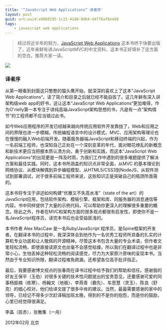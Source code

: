 ```yaml
---
title: '“JavaScript Web Applications” 译者序'
layout: post
guid: urn:uuid:e9869195-1c21-41d8-8db4-d4f76af8ee90
tags:
    - javascript web applications
---
```

> 经过将近半年的努力，[JavaScript Web Applications](http://jayli.github.com/jswebapps) 这本书终于快要出版了，近年来鲜有讲JavaScriptMVC的中文资料，这本书正好填补了这方面的空白，推荐大家一读。

![](http://img03.taobaocdn.com/tps/i3/T1rNWhXfdsXXXXXXXX-270-355.png)

### 译者序

从第一眼看到封面这只憨憨的猫头鹰开始，就深深的喜欢上了这本“JavaScript Web Applications“，读了简介和目录之后就已经不能自拔了。这几年鲜有深入讲架构级web app的好书，这让这本“JavaScript Web Applications“更加难得，作为O'rielly第一本专注于讲纯高端JavaScript架构思想的书，凡是有一点“架构情节“的工程师都不应当错过此书。

如今Web应用程序的开发已经越来越向传统应用软件开发靠拢了，Web和应用之间的界限也进一步模糊。传统编程语言中的设计模式、MVC、应用架构等理论也在慢慢的融入Web前端开发。随着服务器端JavaScript和移动终端的兴起，作为一名前端工程师，也深知自己正处在一个深刻变革的年代，面对眼花缭乱的新概念和新技术更应当把握本质认清方向，勇于创新和实践，而这本“JavaScript Web Applications”的出现更是一阵及时雨，为我们工作中遇到的很多难题提供了解决方案和最佳实践。同时，这本书所涵盖的知识点非常全面，从MVC 的基本理论到网络协议、从模块解偶到异步编程模型、从HTML5/CSS3到NodeJS、从软件测试到部署调试，对于很多前端工程师来说，这些知识正是突破自己的瓶颈所亟需的。

这本书将专注于讲述如何构建“优雅又不失高水准”（state of the art）的JavaScript应用，包括软件架构、模板引擎、框架和库、同服务器的消息通信等内容。书中同样提供了大量的示例代码，可以帮助你更深入的理解很多重要的概念。除此之外，作者在MVC和架构方面的很多观点都很有启发性，即使你不是一名JavaScript程序员，读完本书后也会受益匪浅的。

本书作者 Alex MacCaw 是一名Ruby/JavaScript 程序员，是Spine框架的开发者。在翻译本书的过程中，我深深体会到他作为一名优秀工程师所具备的扎实的计算机专业功底和让人敬佩的开源精神。尽管这本书包含大量的专业术语，但作者文笔轻松流畅，即使直接读原文也丝毫不会感觉枯燥，所以我们在翻译过程中也是非常小心，生怕丢掉这种轻松流畅的阅读感觉，尽力为大家原汁原味的呈现本书。当然由于专业知识所限，翻译过程难免疏漏，还希望各位高手批评指正。

最后，我要感谢博文视点的张春雨在译书过程中给予我们的帮助和信任。感谢我的好友王保平（玉伯）对很多关键的技术性问题提出的宝贵意见，还要感谢可爱的同事杨振楠（栋寒）、杨翰文（地极）、李燕青（霸先）、车思慧（灵玉）、陈良（舒克）的细心校对，他们给译文提了很多中肯的建议。当然，最最需要感谢的家中的领导，已经记不得多少次赶译稿加班太晚，得到的不是你的抱怨，而是你的鼓励，心里已经觉得很满足。

李晶（拔赤），张散集（一舟）

2012年02月 北京
